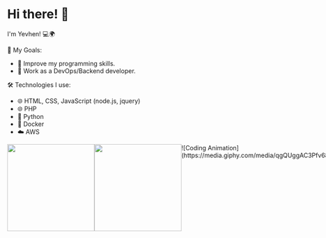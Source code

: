 # Hi there! 👋
I'm Yevhen! 💻🌍

🎯 My Goals:
- 🚀 Improve my programming skills.
- 🌟 Work as a DevOps/Backend developer.

🛠️ Technologies I use:
- 🌐 HTML, CSS, JavaScript (node.js, jquery)
- 🌐 PHP
- 🐍 Python
- 🐳 Docker
- ☁️ AWS


<div style='display: flex'>
  <img src="https://media.tenor.com/i_K3zWsgcG8AAAAi/hacker-pepe.gif" width="200" height="200">
  <img src="https://media1.tenor.com/m/57w9du3NrV0AAAAd/css-html.gif" width="200" height="200">
  ![Coding Animation](https://media.giphy.com/media/qgQUggAC3Pfv687qPC/giphy.gif)

</div>



